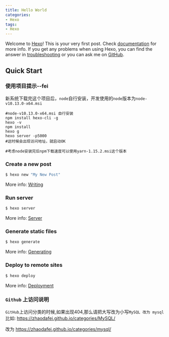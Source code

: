 ```yaml
---
title: Hello World
categories: 
- Hexo
tags:
- Hexo
---
```

Welcome to [Hexo](https://hexo.io/)! This is your very first post. Check [documentation](https://hexo.io/docs/) for more info. If you get any problems when using Hexo, you can find the answer in [troubleshooting](https://hexo.io/docs/troubleshooting.html) or you can ask me on [GitHub](https://github.com/hexojs/hexo/issues).

## Quick Start

### 使用项目提示--fei

新系统下载完这个项目后，`node`自行安装，开发使用的`node`版本为`node-v10.13.0-x64.msi`

```shell
#node-v10.13.0-x64.msi 自行安装 
npm install hexo-cli -g
hexo -v
npm install
hexo g
hexo server -p5000
#这时候会出现访问地址，就启动OK

#考虑node安装完后npm下载速度可以使用yarn-1.15.2.msi这个版本
```



### Create a new post

``` bash
$ hexo new "My New Post"
```

More info: [Writing](https://hexo.io/docs/writing.html)

### Run server

``` bash
$ hexo server
```

More info: [Server](https://hexo.io/docs/server.html)

### Generate static files

``` bash
$ hexo generate
```

More info: [Generating](https://hexo.io/docs/generating.html)

### Deploy to remote sites

``` bash
$ hexo deploy
```

More info: [Deployment](https://hexo.io/docs/deployment.html)

### `Github` 上访问说明

`GitHub`上访问分类的时候,如果出现404,那么请把大写改为小写`MySQL 改为 mysql`
比如:
https://zhaodafei.github.io/categories/MySQL/

改为
https://zhaodafei.github.io/categories/mysql/